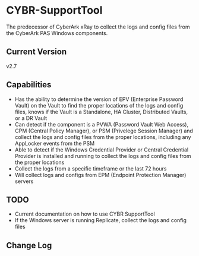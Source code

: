 # CYBR-SupportTool
The predecessor of CyberArk xRay to collect the logs and config files from the CyberArk PAS Windows components.

## Current Version
v2.7

## Capabilities
- Has the ability to determine the version of EPV (Enterprise Password Vault) on the Vault to find the proper locations of the logs and config files, knows if the Vault is a Standalone, HA Cluster, Distributed Vaults, or a DR Vault
- Can detect if the component is a PVWA (Password Vault Web Access), CPM (Central Policy Manager), or PSM (Privelege Session Manager) and collect the logs and config files from the proper locations, including any AppLocker events from the PSM
- Able to detect if the Windows Credential Provider or Central Credential Provider is installed and running to collect the logs and config files from the proper locations
- Collect the logs from a specific timeframe or the last 72 hours
- Will collect logs and configs from EPM (Endpoint Protection Manager) servers

## TODO
- Current documentation on how to use CYBR SupportTool
- If the Windows server is running Replicate, collect the logs and config files

## Change Log
